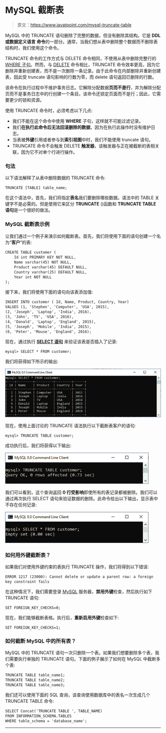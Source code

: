 # MySQL 截断表

> 原文：<https://www.javatpoint.com/mysql-truncate-table>

MySQL 中的 TRUNCATE 语句删除了完整的数据，但没有删除其结构。它是 **DDL 或数据定义语言** **命令**的一部分。通常，当我们想从表中删除整个数据而不删除表结构时，我们使用这个命令。

TRUNCATE 命令的工作方式与 DELETE 命令相同，不使用从表中删除完整行的 [WHERE 子句](https://www.javatpoint.com/mysql-where)。然而，与 [DELETE](https://www.javatpoint.com/mysql-delete) 命令相比，TRUNCATE 命令效率更高，因为它删除并重新创建表，而不是一次删除一条记录。由于此命令在内部删除并重新创建表，因此受 truncate 语句影响的行数为零，而 delete 语句返回已删除的行数。

该命令在执行过程中不维护事务日志。它解除分配数据**页而不是行**，并为解除分配页而不是事务日志中的行创建一个条目。该命令还锁定页面而不是行；因此，它需要更少的锁和资源。

使用 TRUNCATE 命令时，必须考虑以下几点:

*   我们不能在这个命令中使用 **WHERE** 子句，这样就不可能过滤记录。
*   我们**在执行此命令后无法回滚删除的数据**，因为在执行此操作时没有维护日志。
*   当表被**外键**引用或者参与到**索引视图**中时，我们不能使用 truncate 语句。
*   TRUNCATE 命令不会触发 DELETE **触发器**，该触发器与正在被截断的表相关联，因为它不对单个行进行操作。

### 句法

以下语法解释了从表中删除数据的 TRUNCATE 命令:

```
TRUNCATE [TABLE] table_name;

```

在这个语法中，首先，我们将指定**表名**我们要删除哪些数据。语法中的 TABLE 关键字不是必需的。但是使用它来区分 **TRUNCATE** ()函数和 **TRUNCATE TABLE 语句**是一个很好的做法。

### MySQL 截断表示例

让我们通过一个例子来演示如何截断表。首先，我们将使用下面的语句创建一个名为“**客户**”的表:

```
CREATE TABLE customer (  
    Id int PRIMARY KEY NOT NULL,   
    Name varchar(45) NOT NULL,   
    Product varchar(45) DEFAULT NULL,   
    Country varchar(25) DEFAULT NULL,   
    Year int NOT NULL  
);  

```

接下来，我们将使用下面的语句向该表添加值:

```
INSERT INTO customer ( Id, Name, Product, Country, Year)   
VALUES (1, 'Stephen', 'Computer', 'USA', 2015),   
(2, 'Joseph', 'Laptop', 'India', 2016),   
(3, 'John', 'TV', 'USA', 2016),  
(4, 'Donald', 'Laptop', 'England', 2015),  
(5, 'Joseph', 'Mobile', 'India', 2015),  
(6, 'Peter', 'Mouse', 'England', 2016);

```

现在，通过执行 [**SELECT 语句**](https://www.javatpoint.com/mysql-select) 来验证该表是否插入了记录:

```
mysql> SELECT * FROM customer;  

```

我们将获得如下所示的输出:

![mysql truncate table](img/fe53db44f1f5218d727df0112bbc25cc.png)

现在，使用上面讨论的 TRUNCATE 语法执行以下截断表客户的语句:

```
mysql> TRUNCATE TABLE customer;

```

成功执行后，我们将获得以下输出:

![mysql truncate table](img/cee71f07a638a45f3def14e6b8e6b89e.png)

我们可以看到，这个查询返回 **0 行受影响**即使所有的表记录都被删除。我们可以通过再次执行 SELECT 语句来验证数据的删除。此命令给出以下输出，显示表中不存在任何记录:

![mysql truncate table](img/f7d2926fcdecc6d3c272200c759ea80f.png)

### 如何用外键截断表？

如果我们对使用外键约束的表执行 TRUNCATE 操作，我们将得到以下错误:

```
ERROR 1217 (23000): Cannot delete or update a parent row: a foreign key constraint fails

```

在这种情况下，我们需要登录 [MySQL](https://www.javatpoint.com/mysql-tutorial) 服务器，**禁用外键**检查，然后执行如下 TRUNCATE 语句:

```
SET FOREIGN_KEY_CHECKS=0;

```

现在，我们能够截断表格。执行后，**重新启用外键**检查如下:

```
SET FOREIGN_KEY_CHECKS=1;

```

### 如何截断 MySQL 中的所有表？

MySQL 中的 TRUNCATE 语句一次只删除一个表。如果我们想要删除多个表，我们需要执行单独的 TRUNCATE 语句。下面的例子展示了如何在 MySQL 中截断多个表:

```
TRUNCATE TABLE table_name1;
TRUNCATE TABLE table_name2;
TRUNCATE TABLE table_name3;

```

我们还可以使用下面的 SQL 查询，该查询使用数据库中的表名一次生成几个 TRUNCATE TABLE 命令:

```
SELECT Concat('TRUNCATE TABLE ', TABLE_NAME)
FROM INFORMATION_SCHEMA.TABLES
WHERE table_schema = 'database_name';

```

* * *